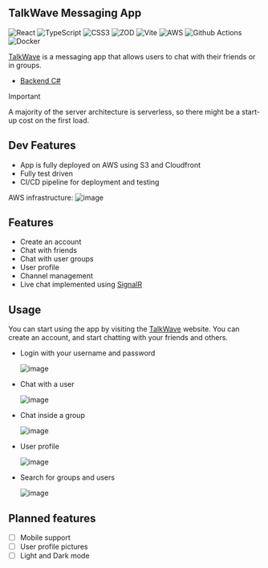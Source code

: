 ## TalkWave Messaging App 
![React](https://img.shields.io/badge/react-%2320232a.svg?style=for-the-badge&logo=react&logoColor=%2361DAFB) ![TypeScript](https://img.shields.io/badge/typescript-%23007ACC.svg?style=for-the-badge&logo=typescript&logoColor=white) ![CSS3](https://img.shields.io/badge/CSS3-1572B6?style=for-the-badge&logo=css3&logoColor=white) ![ZOD](https://img.shields.io/badge/Zod-000000?style=for-the-badge&logo=zod&logoColor=3068B7) ![Vite](https://img.shields.io/badge/Vite-B73BFE?style=for-the-badge&logo=vite&logoColor=FFD62E) ![AWS](https://img.shields.io/badge/Amazon_AWS-FF9900?style=for-the-badge&logo=amazonaws&logoColor=white) ![Github Actions](https://img.shields.io/badge/GitHub_Actions-2088FF?style=for-the-badge&logo=github-actions&logoColor=white) ![Docker](https://img.shields.io/badge/docker-%230db7ed.svg?style=for-the-badge&logo=docker&logoColor=white)

[TalkWave](https://talkwaveapp.com/) is a messaging app that allows users to chat with their friends or in groups. 

- [Backend C#](https://github.com/Gabefire/TalkWaveApi)

>[!IMPORTANT]
> A majority of the server architecture is serverless, so there might be a start-up cost
> on the first load. 

## Dev Features
- App is fully deployed on AWS using S3 and Cloudfront
- Fully test driven
- CI/CD pipeline for deployment and testing

AWS infrastructure:
![image](https://github.com/user-attachments/assets/e07276f5-cc96-4863-b97a-05b48f63b42a)

## Features
- Create an account
- Chat with friends
- Chat with user groups
- User profile
- Channel management
- Live chat implemented using [SignalR](https://dotnet.microsoft.com/en-us/apps/aspnet/signalr)


## Usage
You can start using the app by visiting the [TalkWave](https://talkwaveapp.com/) website. You can create an account, and start chatting with your friends and others.

- Login with your username and password

  ![image](https://github.com/user-attachments/assets/de4c62f8-9a62-48a9-a974-d986f2391207)


- Chat with a user
  
  ![image](https://github.com/user-attachments/assets/1072b2bd-e8b7-41de-9edc-c229b63ff06a)

- Chat inside a group
      
  ![image](https://github.com/user-attachments/assets/559d0722-4f84-4933-8d9c-6af309490292)


- User profile

  ![image](https://github.com/user-attachments/assets/354c021e-88e2-4de4-80bb-0a690c199d8e)

- Search for groups and users
  
  ![image](https://github.com/user-attachments/assets/a37ff62c-83ca-4e76-88fd-38c166cbb40f)

## Planned features
- [ ] Mobile support
- [ ] User profile pictures
- [ ] Light and Dark mode
